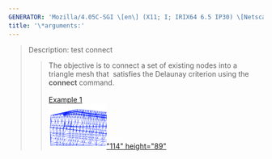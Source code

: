 ```yaml
---
GENERATOR: 'Mozilla/4.05C-SGI \[en\] (X11; I; IRIX64 6.5 IP30) \[Netscape\]'
title: '\*arguments:'
---
```


> Description: test connect
>
> > The objective is to connect a set of existing nodes into a triangle
> > mesh that  satisfies the Delaunay criterion using the **connect**
> > command.\
> >  \
> > [Example 1](description_2dconn.html)\
> > [![](image/2d_connect2_tn.gif)"114"
> > height="89"](description_2dconn.html)
